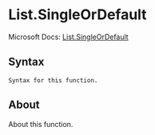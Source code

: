 # List.SingleOrDefault

Microsoft Docs: [List.SingleOrDefault](https://docs.microsoft.com/en-us/powerquery-m/list-singleordefault)

## Syntax

```
Syntax for this function.
```

## About

About this function.


